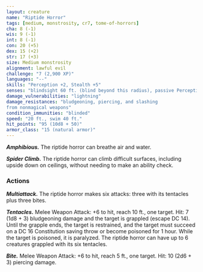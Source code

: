 ```yaml
---
layout: creature
name: "Riptide Horror"
tags: [medium, monstrosity, cr7, tome-of-horrors]
cha: 8 (-1)
wis: 9 (-1)
int: 8 (-1)
con: 20 (+5)
dex: 15 (+2)
str: 17 (+3)
size: Medium monstrosity
alignment: lawful evil
challenge: "7 (2,900 XP)"
languages: "--"
skills: "Perception +2, Stealth +5"
senses: "blindsight 60 ft. (blind beyond this radius), passive Perception 12"
damage_vulnerabilities: "lightning"
damage_resistances: "bludgeoning, piercing, and slashing
from nonmagical weapons"
condition_immunities: "blinded"
speed: "20 ft., swim 40 ft."
hit_points: "95 (10d8 + 50)"
armor_class: "15 (natural armor)"
---
```


***Amphibious.*** The riptide horror can breathe air and water.

***Spider Climb.*** The riptide horror can climb difficult surfaces, including
upside down on ceilings, without needing to make an ability check.

### Actions

***Multiattack.*** The riptide horror makes six attacks: three with its
tentacles plus three bites.

***Tentacles.*** Melee Weapon Attack: +6 to hit, reach 10 ft., one target. Hit:
7 (1d8 + 3) bludgeoning damage and the target is grappled (escape DC
14). Until the grapple ends, the target is restrained, and the target must
succeed on a DC 16 Constitution saving throw or become poisoned for 1
hour. While the target is poisoned, it is paralyzed. The riptide horror can
have up to 6 creatures grappled with its six tentacles.

***Bite.*** Melee Weapon Attack: +6 to hit, reach 5 ft., one target. Hit: 10
(2d6 + 3) piercing damage.
